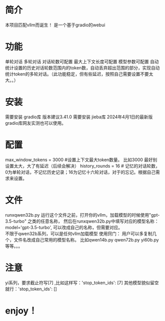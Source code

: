 # 简介
本项目匹配vllm而诞生！
是一个基于gradio的webui
# 功能
单轮对话
多轮对话
对话轮数可配置
最大上下文长度可配置
模型参数可配置
自动统计设置的历史对话轮数范围内的token数，自动丢弃超出范围的部分，实现自动统计token的多轮对话。（此功能稳定，但有些延迟，按照自己需要设置不要太大。。）
# 安装
需要安装  gradio库   版本建议3.41.0 
需要安装  jieba库
2024年4月1日的最新版gradio库网友实测也可以使用。
# 配置
max_window_tokens = 3000 #设置上下文最大token数量。  比如3000   最好别设置太大，大了有延迟（后续会解决）
history_rounds = 16 # 记忆的对话轮数，0为单轮对话，不记忆历史记录；16为记忆十六轮对话，对于的忘记。根据自己需求来设置。
# 文件
runxqwen32b.py 运行这个文件之前，打开你的vllm，加载模型的时候使用"gpt-3.5-turbo" 之类的任意名称， 然后在runxqwen32b.py中填写对应的模型名称：model='gpt-3.5-turbo',   可以改成自己的名称，但需要对应。  
不限于qwen32b系列，可以是任何vllm加载模型
使用窍门：
用户可以多复制几个，文件名改成自己常用的模型名称。
比如qwen14b.py  qwen72b.py  yi60b.py等等。。。
# 注意
yi系列，要求截止符写[7] ,比如这样写：'stop_token_ids': [7]
其他模型貌似留空就行：'stop_token_ids': []
# enjoy！
